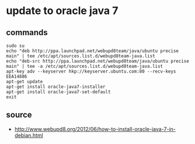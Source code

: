 # update to oracle java 7

## commands

```
sudo su
echo "deb http://ppa.launchpad.net/webupd8team/java/ubuntu precise main" | tee /etc/apt/sources.list.d/webupd8team-java.list
echo "deb-src http://ppa.launchpad.net/webupd8team/java/ubuntu precise main" | tee -a /etc/apt/sources.list.d/webupd8team-java.list
apt-key adv --keyserver hkp://keyserver.ubuntu.com:80 --recv-keys EEA14886
apt-get update
apt-get install oracle-java7-installer
apt-get install oracle-java7-set-default
exit
```

## source

* http://www.webupd8.org/2012/06/how-to-install-oracle-java-7-in-debian.html
